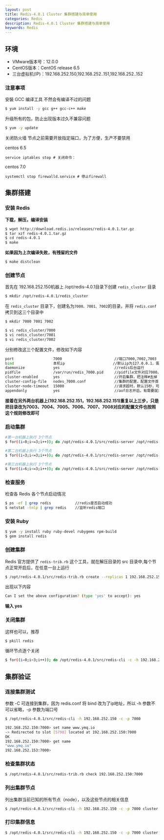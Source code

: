 ```yaml
---
layout: post
title: Redis-4.0.1 Cluster 集群搭建与简单使用
categories: Redis
description: Redis-4.0.1 Cluster 集群搭建与简单使用
keywords: Redis
---
```


## 环境

 - VMware版本号：12.0.0
 - CentOS版本：CentOS release 6.5
 - 三台虚拟机(IP)：192.168.252.150,192.168.252..151,192.168.252..152

### 注意事项
 

安裝 GCC 编译工具 不然会有编译不过的问题

```sh
$ yum install -y gcc g++ gcc-c++ make
```

升级所有的包，防止出现版本过久不兼容问题

```sh
$ yum -y update
```

关闭防火墙 节点之前需要开放指定端口，为了方便，生产不要禁用

centos 6.5

```
service iptables stop # 关闭命令：
```

centos 7.0
```
systemctl stop firewalld.service # 停止firewall
```



## 集群搭建

### 安装 Redis

**下载，解压，编译安装**

```sh
$ wget http://download.redis.io/releases/redis-4.0.1.tar.gz
$ tar xzf redis-4.0.1.tar.gz
$ cd redis-4.0.1
$ make
```

**如果因为上次编译失败，有残留的文件**
 
```sh
$ make distclean
```


### 创建节点

首先在 192.168.252.150机器上 /opt/redis-4.0.1目录下创建 `redis_cluster` 目录

```sh
$ mkdir /opt/redis-4.0.1/redis_cluster
```

在 `redis_cluster` 目录下，创建名为`7000、7001、7002`的目录，并将 `redis.conf` 拷贝到这三个目录中

```sh
$ mkdir 7000 7001 7002

$ vi redis_cluster/7000
$ vi redis_cluster/7001
$ vi redis_cluster/7002
```

分别修改这三个配置文件，修改如下内容
 
```sh
port                  7000                        //端口7000,7002,7003        
bind                  本机ip                      //默认ip为127.0.0.1，需要改为其他节点机器可访问的ip，否则创建集群时无法访问对应的端口，无法创建集群
daemonize             yes                         //redis后台运行
pidfile               /var/run/redis_7000.pid     //pidfile文件对应7000，7001，7002
cluster-enabled       yes                         //开启集群，把注释#去掉
cluster-config-file   nodes_7000.conf             //集群的配置，配置文件首次启动自动生成 7000，7001，7002
cluster-node-timeout  15000                       //请求超时，默认15秒，可自行设置
appendonly            yes                         //aof日志开启，有需要就开启，它会每次写操作都记录一条日志　
```

**接着在另外两台机器上(192.168.252.151，192.168.252.151)重复以上三步，只是把目录改为7003、7004、7005、7006、7007、7008对应的配置文件也按照这个规则修改即可**



### 启动集群

```sh
#第一台机器上执行 3个节点
$ for((i=0;i<=3;i++)); do /opt/redis-4.0.1/src/redis-server /opt/redis-4.0.1/redis_cluster/700$i/redis.conf; done

#第二台机器上执行 3个节点
$ for((i=3;i<=3;i++)); do /opt/redis-4.0.1/src/redis-server /opt/redis-4.0.1/redis_cluster/700$i/redis.conf; done
                     
#第三台机器上执行 3个节点 
$ for((i=6;i<=3;i++)); do /opt/redis-4.0.1/src/redis-server /opt/redis-4.0.1/redis_cluster/700$i/redis.conf; done
```

### 检查服务

检查各 Redis 各个节点启动情况
 
```sh
$ ps -ef | grep redis           //redis是否启动成功
$ netstat -tnlp | grep redis    //监听redis端口
```

### 安装 Ruby

```sh
$ yum -y install ruby ruby-devel rubygems rpm-build
$ gem install redis
```

### 创建集群
 
Redis 官方提供了 `redis-trib.rb` 这个工具，就在解压目录的 src 目录中,每个节点正常开启后，在任意一台上运行
 
```sh
$ /opt/redis-4.0.1/src/redis-trib.rb create --replicas 1 192.168.252.150:7000 192.168.252.150:7001 192.168.252.150:7002 192.168.252.151:7003 192.168.252.151:7004 192.168.252.151:7005 192.168.252.152:7006 192.168.252.152:7007 192.168.252.152:7008
```

出现以下内容

```sh
Can I set the above configuration? (type 'yes' to accept): yes
```

**输入 yes**




### 关闭集群

这样也可以，推荐

```sh
$ pkill redis
```


循环节点逐个关闭

```sh
$ for((i=0;i<3;i++)); do /opt/redis-4.0.1/src/redis-cli -c -h 192.168.252.150 -p 700$i shutdown; done
```


## 集群验证

 
### 连接集群测试
 
参数 -C 可连接到集群，因为 redis.conf 将 bind 改为了ip地址，所以 -h 参数不可以省略，-p 参数为端口号
 
```sh
$ /opt/redis-4.0.1/src/redis-cli -h 192.168.252.150 -c -p 7000

192.168.252.150:7000> set name www.ymq.io
-> Redirected to slot [5798] located at 192.168.252.150:7000
OK
192.168.252.150:7000> get name
"www.ymq.io"
192.168.252.153:7000>
```

### 检查集群状态
 
```sh
$ /opt/redis-4.0.1/src/redis-trib.rb check 192.168.252.150:7000
```

### 列出集群节点

列出集群当前已知的所有节点（node），以及这些节点的相关信息
 
```sh
$ /opt/redis-4.0.1/src/redis-cli -h 192.168.252.150 -c -p 7000 cluster nodes_7000
```
### 打印集群信息 
 
```sh
$ /opt/redis-4.0.1/src/redis-cli -h 192.168.252.150 -c -p 7000 cluster info
```




